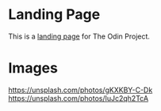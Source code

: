 # Landing Page
This is a [landing page](https://shakawillock.github.io/landing-page/) for The Odin Project.

# Images
https://unsplash.com/photos/gKXKBY-C-Dk <br />
https://unsplash.com/photos/IuJc2qh2TcA
